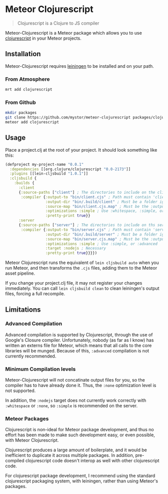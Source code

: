 # Meteor Clojurescript

> Clojurescript is a Clojure to JS compiler

Meteor-Clojurescript is a Meteor package which allows you to use [clojurescript](https://github.com/clojure/clojurescript) in your Meteor projects.

## Installation

Meteor-Clojurescript requires [leiningen](http://leiningen.org/) to be installed and on your path.

### From Atmosphere
```bash
mrt add clojurescript
```

### From Github
```bash
mkdir packages
git clone https://github.com/mystor/meteor-clojurescript packages/clojurescript
meteor add clojurescript
```

## Usage

Place a project.clj at the root of your project. It should look something like this:
```clojure
(defproject my-project-name "0.0.1"
  :dependencies [[org.clojure/clojurescript "0.0-2173"]]
  :plugins [[lein-cljsbuild "1.0.1"]]
  :cljsbuild {
    :builds {
      :client
      {:source-paths ["client"] ; The directories to include on the client
       :compiler {:output-to "bin/client.cjs" ; Path must contain 'client' and have extension 'cjs'
                  :output-dir "bin/.build/client" ; Must be a folder ignored by Meteor
                  :source-map "bin/client.cjs.map" ; Must be the :output-to path, with an added '.map'
                  :optimizations :simple ; Use :whitespace, :simple, or :advanced
                  :pretty-print true}}
      :server
      {:source-paths ["server"] ; The directories to include on ths server
       :compiler {:output-to "bin/server.cjs" ; Path must contain 'server' and have extension 'cjs'
                  :output-dir "bin/.build/server" ; Must be a folder ignored by Meteor
                  :source-map "bin/server.cjs.map" ; Must be the :output-to path, with an added '.map'
                  :optimizations :simple ; Use :simple, or :advanced
                  :target :nodejs ; Necessary
                  :pretty-print true}}}})
```

Meteor Clojurescript runs the equivalent of `lein cljsbuild auto` when you run Meteor, and then transforms the `.cjs` files, adding them to the Meteor asset pipeline.

If you change your project.clj file, it may not register your changes immediately. You can call `lein cljsbuild clean` to clean leiningen's output files, forcing a full recompile.

## Limitations

### Advanced Compilation

Advanced compilation is supported by Clojurescript, through the use of Google's Closure compiler. Unfortunately, nobody (as far as I know) has written an externs file for Meteor, which means that all calls to the core libraries will be munged. Because of this, `:advanced` compilation is not currently recommended.

### Minimum Compilation levels

Meteor-Clojurescript will not concatinate output files for you, so the compiler has to have already done it. Thus, the `:none` optimization level is not supported.

In addition, the `:nodejs` target does not currently work correctly with `:whitespace` or `:none`, so `:simple` is recommended on the server. 

### Meteor Packages

Clojurescript is non-ideal for Meteor package development, and thus no effort has been made to make such development easy, or even possible, with Meteor Clojurescript.

Clojurescript produces a large amount of boilerplate, and it would be inefficient to duplicate it across multiple packages. In addition, pre-compiled clojurescript code doesn't interop as well with other clojurescript code.

For clojurescript package development, I recommend using the standard clojurescript packaging system, with leiningen, rather than using Meteor's packages.
